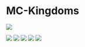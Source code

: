 # MC-Kingdoms
<img src="https://www.bisecthosting.com/images/CF/MCKingdoms/BH_MC_HEADER.webp" title="" alt=" " data-align="center">

![](https://img.shields.io/badge/Our%20projects-96DC5F?labelColor=95BD20&style=for-the-badge&logo=curseforge&color=A6DBF8)‎ ‎ ‎  ‎‎ ‎ ‎  ‎ ‎ ‎ ‎ ![](https://img.shields.io/badge/Rent%20a%20server-A6DBF8?labelColor=95BD20&style=for-the-badge&logo=bisecthosting&logoColor=0D1129&color=A6DBF8)‎ ‎‎ ‎  ‎‎ ‎ ‎  ‎ ‎  ‎ [![](https://img.shields.io/discord/920716981303377952?style=for-the-badge&logo=discord&labelColor=95BD20&color=A6DBF8)](https://discord.gg/JyURxyJFxZ)‎‎  ‎‎ ‎ ‎  ‎ ‎ ‎  ‎ ‎ ![](https://img.shields.io/badge/Buy%20Us%20a%20Coffee-96DC5F?labelColor=95BD20&style=for-the-badge&logo=kofi&color=A6DBF8)‎ ‎  ‎‎ ‎ ‎  ‎ ‎ ‎ ‎ ‎ ![](https://img.shields.io/badge/Our%20projects-96DC5F?labelColor=95BD20&style=for-the-badge&logo=modrinth&color=A6DBF8)
